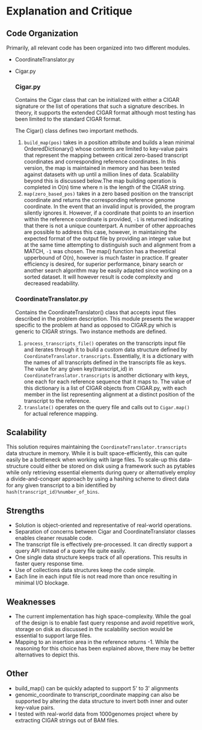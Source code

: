 # Explanation and Critique

## Code Organization
Primarily, all relevant code has been organized into two different modules.
- CoordinateTranslator.py
- Cigar.py

    ### Cigar.py
    Contains the Cigar class that can be initialized with either a CIGAR signature
    or the list of operations that such a signature describes. In theory, it 
    supports the extended CIGAR format although most testing has been limited 
    to the standard CIGAR format. 
    
    The Cigar() class defines two important methods. 
    1. `build_map(pos)` takes in a position attribute and builds a lean minimal 
    OrderedDictionary() whose contents are limited to key-value pairs that 
    represent the mapping between critical zero-based transcript coordinates and 
    corresponding reference coordinates. In this version, the map is maintained 
    in memory and has been tested against datasets with up until a million lines
    of data. Scalability beyond this is discussed below.The map building 
    operation is completed in O(n) time where n is the length of the CIGAR 
    string.
    2. `map(zero_based_pos)` takes in a zero based position on the transcript
    coordinate and returns the corresponding reference genome coordinate. In the
    event that an invalid input is provided, the program silently ignores it.
    However, if a coordinate that points to an insertion within the reference
    coordinate is provided, `-1` is returned indicating that there is not a unique
    counterpart. A number of other approaches are possible to address this
    case, however, in maintaining the expected format of the output file by 
    providing an integer value but at the same time attempting to distinguish such
    and alignment from a MATCH, `-1` was chosen. The map() function has a 
    theoretical upperbound of O(n), however is much faster in practice. If 
    greater efficiency is desired, for superior performance, binary search or 
    another search algorithm may be easily adapted since working on a sorted 
    dataset. It will however result is code complexity and decreased readability.
    
    ### CoordinateTranslator.py
    Contains the CoordinateTranslator() class that accepts input files described
    in the problem description. This module presents the wrapper specific to the 
    problem at hand as opposed to CIGAR.py which is generic to CIGAR strings.
    Two instance methods are defined.
    1. `process_transcripts_file()` operates on the transcripts input file and 
    iterates through it to build a custom data structure defined by `CoordinateTranslator.transcripts`.
    Essentially, it is a dictionary with the names of all transcripts defined in
    the transcripts file as keys. The value for any given key(transcript_id) in 
    `CoordinateTranslator.transcripts` is another dictionary with keys, one each
    for each reference sequence that it maps to. The value of this dictionary is
    a list of CIGAR objects from CIGAR.py, with each member in the list representing
    alignment at a distinct position of the transcript to the reference.
    2. `translate()` operates on the query file and calls out to `Cigar.map()`
    for actual reference mapping.

## Scalability
This solution requires maintaining the `CoordinateTranslator.transcripts` data
structure in memory. While it is built space-efficiently, this can quite easily
be a bottleneck when working with large files. To scale-up this data-structure
could either be stored on disk using a framework such as pytables while only
retrieving essential elements during query or alternatively employ a divide-and-conquer
approach by using a hashing scheme to direct data for any given transcript to a
bin identified by `hash(transcript_id)%number_of_bins`.

## Strengths
- Solution is object-oriented and representative of real-world operations.
- Separation of concerns between Cigar and CoordinateTranslator classes enables cleaner reusable code.
- The transcript file is effectively pre-processed. It can directly support a query API instead of a query file quite easily.
- One single data structure keeps track of all operations. This results in faster query response time.
- Use of collections data structures keep the code simple.
- Each line in each input file is not read more than once resulting in minimal I/O blockage.

## Weaknesses
 - The current implementation has high space-complexity. While the goal of the design is to enable fast query response and avoid repetitive work, storage on disk as discussed in the scalability section would be essential to support large files.
 - Mapping to an insertion area in the reference returns -1. While the reasoning for this choice has been explained above, there may be better alternatives to depict this.


## Other
- build_map() can be quickly adapted to support 5' to 3' alignments
- genomic_coordinate to transcript_coordinate mapping can also be supported by altering the data structure to invert both inner and outer key-value pairs.
- I tested with real-world data from 1000genomes project where by extracting CIGAR strings out of BAM files.

    